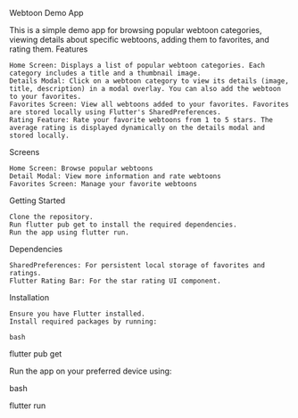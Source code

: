 Webtoon Demo App

This is a simple demo app for browsing popular webtoon categories, viewing details about specific webtoons, adding them to favorites, and rating them.
Features

    Home Screen: Displays a list of popular webtoon categories. Each category includes a title and a thumbnail image.
    Details Modal: Click on a webtoon category to view its details (image, title, description) in a modal overlay. You can also add the webtoon to your favorites.
    Favorites Screen: View all webtoons added to your favorites. Favorites are stored locally using Flutter's SharedPreferences.
    Rating Feature: Rate your favorite webtoons from 1 to 5 stars. The average rating is displayed dynamically on the details modal and stored locally.

Screens

    Home Screen: Browse popular webtoons
    Detail Modal: View more information and rate webtoons
    Favorites Screen: Manage your favorite webtoons

Getting Started

    Clone the repository.
    Run flutter pub get to install the required dependencies.
    Run the app using flutter run.

Dependencies

    SharedPreferences: For persistent local storage of favorites and ratings.
    Flutter Rating Bar: For the star rating UI component.

Installation

    Ensure you have Flutter installed.
    Install required packages by running:

    bash

flutter pub get

Run the app on your preferred device using:

bash

flutter run
